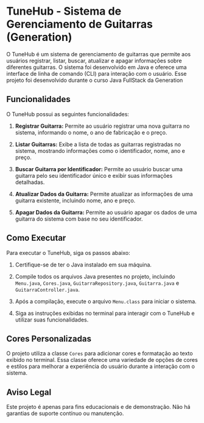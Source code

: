 # TuneHub - Sistema de Gerenciamento de Guitarras (Generation)

O TuneHub é um sistema de gerenciamento de guitarras que permite aos usuários registrar, listar, buscar, atualizar e apagar informações sobre diferentes guitarras. O sistema foi desenvolvido em Java e oferece uma interface de linha de comando (CLI) para interação com o usuário. Esse projeto foi desenvolvido durante o curso Java FullStack da Generation

## Funcionalidades

O TuneHub possui as seguintes funcionalidades:

1. **Registrar Guitarra:** Permite ao usuário registrar uma nova guitarra no sistema, informando o nome, o ano de fabricação e o preço.

2. **Listar Guitarras:** Exibe a lista de todas as guitarras registradas no sistema, mostrando informações como o identificador, nome, ano e preço.

3. **Buscar Guitarra por Identificador:** Permite ao usuário buscar uma guitarra pelo seu identificador único e exibir suas informações detalhadas.

4. **Atualizar Dados da Guitarra:** Permite atualizar as informações de uma guitarra existente, incluindo nome, ano e preço.

5. **Apagar Dados da Guitarra:** Permite ao usuário apagar os dados de uma guitarra do sistema com base no seu identificador.

## Como Executar

Para executar o TuneHub, siga os passos abaixo:

1. Certifique-se de ter o Java instalado em sua máquina.

2. Compile todos os arquivos Java presentes no projeto, incluindo `Menu.java`, `Cores.java`, `GuitarraRepository.java`, `Guitarra.java` e `GuitarraController.java`.

3. Após a compilação, execute o arquivo `Menu.class` para iniciar o sistema.

4. Siga as instruções exibidas no terminal para interagir com o TuneHub e utilizar suas funcionalidades.

## Cores Personalizadas

O projeto utiliza a classe `Cores` para adicionar cores e formatação ao texto exibido no terminal. Essa classe oferece uma variedade de opções de cores e estilos para melhorar a experiência do usuário durante a interação com o sistema.

## Aviso Legal

Este projeto é apenas para fins educacionais e de demonstração. Não há garantias de suporte contínuo ou manutenção.
